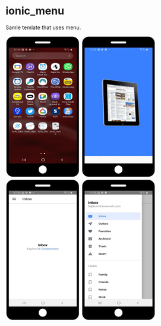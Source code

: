 # ionic_menu

Samle temlate that uses  menu.

<img src="https://github.com/ArmadioIt/ionic_menu/blob/master/readme_images/menu_1.jpg" width="200" />
<img src="https://github.com/ArmadioIt/ionic_menu/blob/master/readme_images/menu_2.jpg" width="200" />
<img src="https://github.com/ArmadioIt/ionic_menu/blob/master/readme_images/menu_3.jpg" width="200" />
<img src="https://github.com/ArmadioIt/ionic_menu/blob/master/readme_images/menu_4.jpg" width="200" />